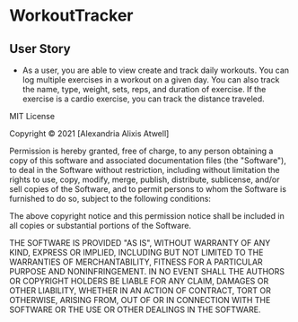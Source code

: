 # WorkoutTracker


## User Story

* As a user, you are able to view create and track daily workouts. You can log multiple exercises in a workout on a given day. You can also track the name, type, weight, sets, reps, and duration of exercise. If the exercise is a cardio exercise, you can track the distance traveled.


MIT License

Copyright © 2021 [Alexandria Alixis Atwell]

Permission is hereby granted, free of charge, to any person obtaining a copy of this software and associated documentation files (the "Software"), to deal in the Software without restriction, including without limitation the rights to use, copy, modify, merge, publish, distribute, sublicense, and/or sell copies of the Software, and to permit persons to whom the Software is furnished to do so, subject to the following conditions:

The above copyright notice and this permission notice shall be included in all copies or substantial portions of the Software.

THE SOFTWARE IS PROVIDED "AS IS", WITHOUT WARRANTY OF ANY KIND, EXPRESS OR IMPLIED, INCLUDING BUT NOT LIMITED TO THE WARRANTIES OF MERCHANTABILITY, FITNESS FOR A PARTICULAR PURPOSE AND NONINFRINGEMENT. IN NO EVENT SHALL THE AUTHORS OR COPYRIGHT HOLDERS BE LIABLE FOR ANY CLAIM, DAMAGES OR OTHER LIABILITY, WHETHER IN AN ACTION OF CONTRACT, TORT OR OTHERWISE, ARISING FROM, OUT OF OR IN CONNECTION WITH THE SOFTWARE OR THE USE OR OTHER DEALINGS IN THE SOFTWARE.